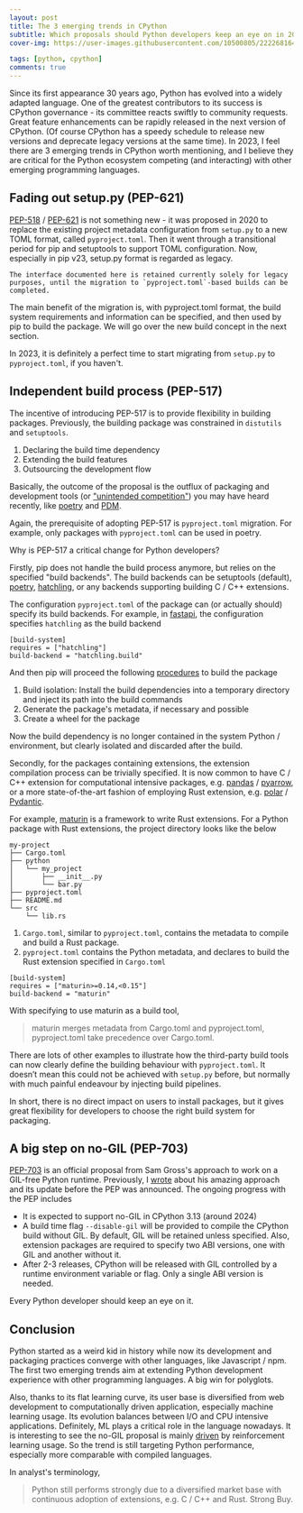 ```yaml
---
layout: post
title: The 3 emerging trends in CPython
subtitle: Which proposals should Python developers keep an eye on in 2023?
cover-img: https://user-images.githubusercontent.com/10500805/222268164-04495ff0-281c-4ea6-a547-1880f185a785.png

tags: [python, cpython]
comments: true
---
```


Since its first appearance 30 years ago, Python has evolved into a widely adapted language. One of the greatest contributors to its success is CPython governance - its committee reacts swiftly to community requests. Great feature enhancements can be rapidly released in the next version of CPython. (Of course CPython has a speedy schedule to release new versions and deprecate legacy versions at the same time). In 2023, I feel there are 3 emerging trends in CPython worth mentioning, and I believe they are critical for the Python ecosystem competing (and interacting) with other emerging programming languages. 

## Fading out setup.py (PEP-621)

[PEP-518](https://peps.python.org/pep-0518/) / [PEP-621](https://peps.python.org/pep-0621/) is not something new - it was proposed in 2020 to replace the existing project metadata configuration from `setup.py` to a new TOML format, called `pyproject.toml`. Then it went through a transitional period for pip and setuptools to support TOML configuration. Now, especially in pip v23, setup.py format is regarded as legacy.

```
The interface documented here is retained currently solely for legacy purposes, until the migration to `pyproject.toml`-based builds can be completed.
```

The main benefit of the migration is, with pyproject.toml format, the build system requirements and information can be specified, and then used by pip to build the package. We will go over the new build concept in the next section.

In 2023, it is definitely a perfect time to start migrating from `setup.py` to `pyproject.toml`, if you haven't.

## Independent build process (PEP-517)

The incentive of introducing PEP-517 is to provide flexibility in building packages. Previously, the building package was constrained in `distutils` and `setuptools`. 

1. Declaring the build time dependency
2. Extending the build features
3. Outsourcing the development flow

Basically, the outcome of the proposal is the outflux of packaging and development tools (or ["unintended competition"](https://pradyunsg.me/blog/2023/01/21/thoughts-on-python-packaging/#unintended-competition)) you may have heard recently, like [poetry](https://pypi.org/project/poetry/) and [PDM](https://github.com/pdm-project/pdm).

Again, the prerequisite of adopting PEP-517 is `pyproject.toml` migration. For example, only packages with `pyproject.toml` can be used in poetry. 

Why is PEP-517 a critical change for Python developers?

Firstly, pip does not handle the build process anymore, but relies on the specified "build backends". The build backends can be setuptools (default), [poetry](https://pypi.org/project/poetry/), [hatchling](https://pypi.org/project/hatchling/), or any backends supporting building C / C++ extensions.

The configuration `pyproject.toml` of the package can (or actually should) specify its build backends. For example, in [fastapi](https://github.com/tiangolo/fastapi/blob/master/pyproject.toml), the configuration specifies `hatchling` as the build backend

```
[build-system]
requires = ["hatchling"]
build-backend = "hatchling.build"
```

And then pip will proceed the following [procedures](https://pip.pypa.io/en/stable/reference/build-system/pyproject-toml/) to build the package

1. Build isolation: Install the build dependencies into a temporary directory and inject its path into the build commands
2. Generate the package's metadata, if necessary and possible
3. Create a wheel for the package	

Now the build dependency is no longer contained in the system Python / environment, but clearly isolated and discarded after the build.

Secondly, for the packages containing extensions, the extension compilation process can be trivially specified. It is now common to have C / C++ extension for computational intensive packages, e.g. [pandas](https://github.com/pandas-dev/pandas) / [pyarrow](https://github.com/apache/arrow/tree/main/python), or a more state-of-the-art fashion of employing Rust extension, e.g. [polar](https://github.com/pola-rs/polars) / [Pydantic](https://github.com/pydantic/pydantic-core). 

For example, [maturin](https://github.com/PyO3/maturin) is a framework to write Rust extensions. For a Python package with Rust extensions, the project directory looks like the below

```
my-project
├── Cargo.toml
├── python
│   └── my_project
│       ├── __init__.py
│       └── bar.py
├── pyproject.toml
├── README.md
└── src
    └── lib.rs
```

1. `Cargo.toml`, similar to `pyproject.toml`, contains the metadata to compile and build a Rust package.
2. `pyproject.toml` contains the Python metadata, and declares to build the Rust extension specified in `Cargo.toml`

```
[build-system]
requires = ["maturin>=0.14,<0.15"]
build-backend = "maturin"
```

With specifying to use maturin as a build tool, 

> maturin merges metadata from Cargo.toml and pyproject.toml, pyproject.toml take precedence over Cargo.toml.

There are lots of other examples to illustrate how the third-party build tools can now clearly define the building behaviour with `pyproject.toml`. It doesn’t mean this could not be achieved with `setup.py` before, but normally with much painful endeavour by injecting build pipelines. 

In short, there is no direct impact on users to install packages, but it gives great flexibility for developers to choose the right build system for packaging.

## A big step on no-GIL (PEP-703)

[PEP-703](https://peps.python.org/pep-0703/) is an official proposal from Sam Gross's approach to work on a GIL-free Python runtime. Previously, I [wrote](https://gavincyi.github.io/2022-10-03-does-sam-gross-nogil-cpython-fork-perform-faster/) about his amazing approach and its update before the PEP was announced. The ongoing progress with the PEP includes

- It is expected to support no-GIL in CPython 3.13 (around 2024)
- A build time flag `--disable-gil` will be provided to compile the CPython build without GIL. By default, GIL will be retained unless specified. Also, extension packages are required to specify two ABI versions, one with GIL and another without it.
- After 2-3 releases, CPython will be released with GIL controlled by a runtime environment variable or flag. Only a single ABI version is needed.

Every Python developer should keep an eye on it.

## Conclusion

Python started as a weird kid in history while now its development and packaging practices converge with other languages, like Javascript / npm. The first two emerging trends aim at extending Python development experience with other programming languages. A big win for polyglots.

Also, thanks to its flat learning curve, its user base is diversified from web development to computationally driven application, especially machine learning usage. Its evolution balances between I/O and CPU intensive applications. Definitely, ML plays a critical role in the language nowadays. It is interesting to see the no-GIL proposal is mainly [driven](https://peps.python.org/pep-0703/#motivation) by reinforcement learning usage. So the trend is still targeting Python performance, especially more comparable with compiled languages. 

In analyst's terminology, 

> Python still performs strongly due to a diversified market base with continuous adoption of extensions, e.g. C / C++ and Rust. Strong Buy. 


